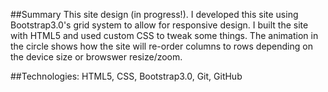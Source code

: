 ##Summary
This site design (in progress!). I developed this site using Bootstrap3.0's grid system to allow for responsive design. I built the site with HTML5 and used custom CSS to tweak some things. The animation in the circle shows how the site will re-order columns to rows depending on the device size or browswer resize/zoom.

##Technologies:
HTML5, CSS, Bootstrap3.0, Git, GitHub 
